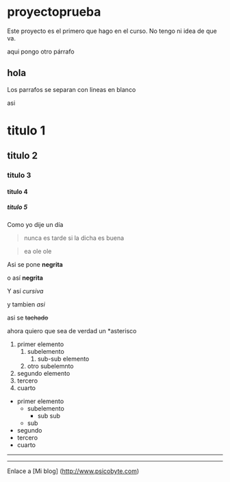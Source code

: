 # proyectoprueba
Este proyecto es el primero que hago en el curso. No tengo ni idea de que va.

aqui pongo otro párrafo

## hola


Los parrafos se separan con lineas en blanco

asi

# titulo 1

## titulo 2

### titulo 3

#### titulo 4
##### titulo 5

Como yo dije un día

> nunca es tarde si la dicha es buena

> ea ole ole

Asi se pone **negrita**

o así __negrita__

Y así *cursiva*

y tambien _asi_

asi se ~~tachado~~

ahora quiero que sea de verdad un \*asterisco

1. primer elemento
   1. subelemento
      1. sub-sub elemento
   1. otro subelemnto
1. segundo elemento
1. tercero
1. cuarto
  
* primer elemento
  * subelemento
    * sub sub 
  * sub 
* segundo
* tercero
* cuarto


--------
_______


Enlace a [Mi blog] (http://www.psicobyte.com)

